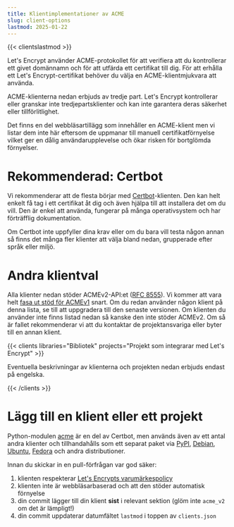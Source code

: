 ```yaml
---
title: Klientimplementationer av ACME
slug: client-options
lastmod: 2025-01-22
---
```


{{< clientslastmod >}}

Let's Encrypt använder ACME-protokollet för att verifiera att du kontrollerar ett givet domännamn och för att utfärda ett certifikat till dig. För att erhålla ett Let's Encrypt-certifikat behöver du välja en ACME-klientmjukvara att använda.

ACME-klienterna nedan erbjuds av tredje part. Let's Encrypt kontrollerar eller granskar inte tredjepartsklienter och kan inte garantera deras säkerhet eller tillförlitlighet.

Det finns en del webbläsartillägg som innehåller en ACME-klient men vi listar dem inte här eftersom de uppmanar till manuell certifikatförnyelse vilket ger en dålig användarupplevelse och ökar risken för bortglömda förnyelser.

# Rekommenderad: Certbot

Vi rekommenderar att de flesta börjar med [Certbot](https://certbot.eff.org/)-klienten. Den kan helt enkelt få tag i ett certifikat åt dig och även hjälpa till att installera det om du vill. Den är enkel att använda, fungerar på många operativsystem och har förträfflig dokumentation.

Om Certbot inte uppfyller dina krav eller om du bara vill testa någon annan så finns det många fler klienter att välja bland nedan, grupperade efter språk eller miljö.

# Andra klientval

Alla klienter nedan stöder ACMEv2-API:et ([RFC 8555](https://tools.ietf.org/html/rfc8555)). Vi kommer att vara helt [fasa ut stöd för ACMEv1](https://community.letsencrypt.org/t/end-of-life-plan-for-acmev1/88430/) snart. Om du redan använder någon klient på denna lista, se till att uppgradera till den senaste versionen. Om klienten du använder inte finns listad nedan så kanske den inte stöder ACMEv2. Om så är fallet rekommenderar vi att du kontaktar de projektansvariga eller byter till en annan klient.

{{< clients libraries="Bibliotek" projects="Projekt som integrarar med Let's Encrypt" >}}

Eventuella beskrivningar av klienterna och projekten nedan erbjuds endast på engelska.

{{< /clients >}}

# Lägg till en klient eller ett projekt

Python-modulen [acme](https://github.com/certbot/certbot/tree/main/acme) är en del av Certbot, men används även av ett antal andra klienter och tillhandahålls som ett separat paket via [PyPI](https://pypi.python.org/pypi/acme), [Debian](https://packages.debian.org/search?keywords=python-acme), [Ubuntu](https://launchpad.net/ubuntu/+source/python-acme), [Fedora](https://bodhi.fedoraproject.org/updates/?packages=python-acme) och andra distributioner.

Innan du skickar in en pull-förfrågan var god säker:

1. klienten respekterar [Let's Encrypts varumärkespolicy](/trademarks)
1. klienten inte är webbläsarbaserad och att den stöder automatisk förnyelse
1. din commit lägger till din klient **sist** i relevant sektion (glöm inte `acme_v2` om det är lämpligt!)
1. din commit uppdaterar datumfältet `lastmod` i toppen av `clients.json`

